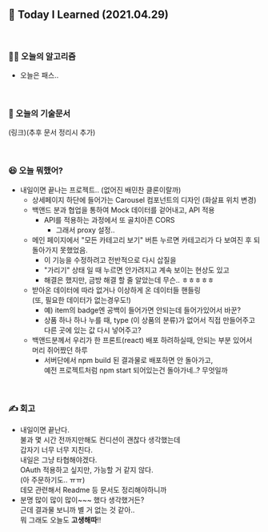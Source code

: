 ## 🚀 Today I Learned (2021.04.29)

<br/>

### **👨‍💻 오늘의 알고리즘**

-   오늘은 패스..

<br/>

### **📑 오늘의 기술문서**

(링크)(추후 문서 정리시 추가)

<br/>

### **😆 오늘 뭐했어?**

-   내일이면 끝나는 프로젝트.. (없어진 배민찬 클론이랄까)
    -   상세페이지 하단에 들어가는 Carousel 컴포넌트의 디자인 (화살표 위치 변경)
    -   백앤드 분과 협업을 통하여 Mock 데이터를 겉어내고, API 적용
        -   API를 적용하는 과정에서 또 골치아픈 CORS
            -   그래서 proxy 설정..
    -   메인 페이지에서 "모든 카테고리 보기" 버튼 누르면 카테고리가 다 보여진 후 되돌아가지 못했었음.
        -   이 기능을 수정하려고 전반적으로 다시 삽질을
        -   "가리기" 상태 일 때 누르면 안가려지고 계속 보이는 현상도 있고
        -   해결은 했지만, 금방 해결 할 줄 알았는데 무슨.. ㅎㅎㅎㅎㅎ
    -   받아온 데이터에 따라 없거나 이상하게 온 데이터들 핸들링  
         (또, 필요한 데이터가 없는경우도!)
        -   예) item의 badge엔 공백이 들어가면 안되는데 들어가있어서 바꾼?
        -   상품 하나 하나 누를 때, type (이 상품의 분류)가 없어서 직접 만들어주고 다른 곳에 있는 값 다시 넣어주고?
    -   백앤드분께서 우리가 한 프론트(react) 배포 하려하실때, 안되는 부분 있어서 머리 쥐어짰던 하루
        -   서버단에서 npm build 된 결과물로 배포하면 안 돌아가고,  
             예전 프로젝트처럼 npm start 되어있는건 돌아가네..? 무엇일까

<br/>

### **✍️ 회고**

-   내일이면 끝난다.  
    불과 몇 시간 전까지만해도 컨디션이 괜찮다 생각했는데  
    갑자기 너무 너무 지친다.  
    내일은 그냥 타협해야겠다.  
    OAuth 적용하고 싶지만, 가능할 거 같지 않다.  
    (아 주문하기도.. ㅠㅠ)  
    데모 관련해서 Readme 등 문서도 정리해야하니까
-   분명 많이 많이 많이~~~ 했다 생각했거든?  
    근데 결과물 보니까 별 거 없는 것 같아..  
    뭐 그래도 오늘도 **고생해따**!!
